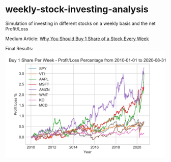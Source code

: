 # weekly-stock-investing-analysis
Simulation of investing in different stocks on a weekly basis and the net Profit/Loss

Medium Article: [Why You Should Buy 1 Share of a Stock Every Week](https://medium.com/@akash.nadan/why-you-should-buy-1-share-of-a-stock-every-week-c5972ddc6399)

Final Results:
![Image of Final Results](https://github.com/akashnadan/weekly-stock-investing-analysis/blob/master/graphResults1.png)

